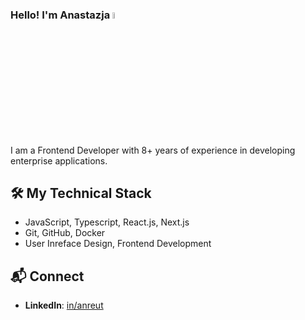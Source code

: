 ### Hello! I'm Anastazja <a href="https://www.gautamkrishnar.com/"><img src="https://media.giphy.com/media/hvRJCLFzcasrR4ia7z/giphy.gif" width="5%"></a>
I am a Frontend Developer with 8+ years of experience in developing enterprise applications.

## 🛠️ My Technical Stack
* JavaScript, Typescript, React.js, Next.js
* Git, GitHub, Docker
* User Inreface Design, Frontend Development

## 📬 Connect
- **LinkedIn**: [in/anreut](https://linkedin.com/in/anreut)

<!--
**anreut/anreut** is a ✨ _special_ ✨ repository because its `README.md` (this file) appears on your GitHub profile.

Here are some ideas to get you started:

- 🔭 I’m currently working on ...
- 🌱 I’m currently learning ...
- 👯 I’m looking to collaborate on ...
- 🤔 I’m looking for help with ...
- 💬 Ask me about ...
- 📫 How to reach me: ...
- 😄 Pronouns: ...
- ⚡ Fun fact: ...
-->
